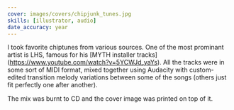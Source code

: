 ```yaml
---
cover: images/covers/chipjunk_tunes.jpg
skills: [illustrator, audio]
date_accuracy: year
---
```


I took favorite chiptunes from various sources. One of the most prominant artist is LHS, famous for his [MYTH installer tracks]
(https://www.youtube.com/watch?v=5YCWJd_yaYs). All the tracks were in some sort of MIDI format, mixed together using Audacity with custom-edited transition melody variations between some of the songs (others just fit perfectly one after another).

The mix was burnt to CD and the cover image was printed on top of it.
